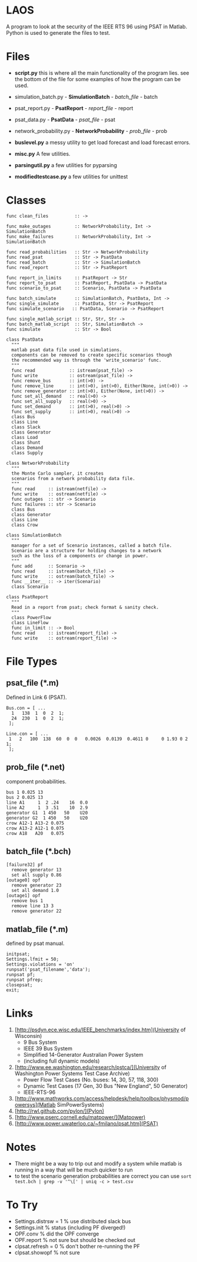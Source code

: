 LAOS
====

A program to look at the security of the IEEE RTS 96 using PSAT in Matlab. Python is used to generate the files to test. 

Files
=====

 * **script.py** this is where all the main functionality of the program lies. see the bottom of the file for some examples of how the program can be used.

 * simulation_batch.py - **SimulationBatch** - *batch_file* - batch

 * psat_report.py - **PsatReport** - *report_file* - report

 * psat_data.py - **PsatData** - *psat_file* - psat

 * network_probability.py - **NetworkProbability** - *prob_file* - prob

 * **buslevel.py** a messy utility to get load forecast and load forecast errors. 

 * **misc.py** A few utilities.

 * **parsingutil.py** a few utilities for pyparsing

 * **modifiedtestcase.py** a few utilities for unittest

Classes
=======

    func clean_files          :: ->

    func make_outages         :: NetworkProbability, Int -> SimulationBatch
    func make_failures        :: NetworkProbability, Int -> SimulationBatch

    func read_probabilities   :: Str -> NetworkProbability
    func read_psat            :: Str -> PsatData
    func read_batch           :: Str -> SimulationBatch
    func read_report          :: Str -> PsatReport

    func report_in_limits     :: PsatReport -> Str
    func report_to_psat       :: PsatReport, PsatData -> PsatData
    func scenario_to_psat     :: Scenario, PsatData -> PsatData

    func batch_simulate       :: SimulationBatch, PsatData, Int -> 
    func single_simulate      :: PsatData, Str -> PsatReport
    func simulate_scenario   :: PsatData, Scenario -> PsatReport

    func single_matlab_script :: Str, Str, Str -> 
    func batch_matlab_script  :: Str, SimulationBatch -> 
    func simulate             :: Str -> Bool

    class PsatData
      """
      matlab psat data file used in simulations.
      components can be removed to create specific scenarios though
      the recommended way is through the 'write_scenario' func.
      """
      func read             :: istream(psat_file) -> 
      func write            :: ostream(psat_file) ->
      func remove_bus       :: int(>0) ->
      func remove_line      :: int(>0), int(>0), Either(None, int(>0)) -> 
      func remove_generator :: int(>0), Either(None, int(>0)) -> 
      func set_all_demand   :: real(>0) -> 
      func set_all_supply   :: real(>0) -> 
      func set_demand       :: int(>0), real(>0) -> 
      func set_supply       :: int(>0), real(>0) -> 
      class Bus
      class Line
      class Slack
      class Generator
      class Load
      class Shunt 
      class Demand 
      class Supply
    
    class NetworkProbability
      """
      the Monte Carlo sampler, it creates
      scenarios from a network probability data file. 
      """
      func read     :: istream(netfile) -> 
      func write    :: ostream(netfile) ->
      func outages  :: str -> Scenario
      func failures :: str -> Scenario
      class Bus
      class Generator
      class Line
      class Crow
      
    class SimulationBatch
      """
      manager for a set of Scenario instances, called a batch file.
      Scenario are a structure for holding changes to a network
      such as the loss of a components or change in power.
      """
      func add      :: Scenario ->
      func read     :: istream(batch_file) -> 
      func write    :: ostream(batch_file) ->
      func __iter__ :: -> iter(Scenario)
      class Scenario

    class PsatReport
      """
      Read in a report from psat; check format & sanity check.
      """
      class PowerFlow
      class LineFlow
      func in_limit :: -> Bool
      func read     :: istream(report_file) -> 
      func write    :: ostream(report_file) ->
      
      
File Types
==========

psat_file (*.m)
----

Defined in Link 6 (PSAT). 

    Bus.con = [ ... 
      1   138  1  0  2  1;
      24  230  1  0  2  1;
     ];
     
    Line.con = [ ... 
     1   2   100  138  60  0  0   0.0026  0.0139  0.4611 0     0 1.93 0 2    1;
     ];

prob_file (*.net)
----

component probabilities. 

    bus 1 0.025 13 
    bus 2 0.025 13 
    line A1     1  2 .24    16  0.0
    line A2     1  3 .51    10  2.9
    generator G1  1 450   50    U20               
    generator G2  1 450   50    U20           
    crow A12-1 A13-2 0.075
    crow A13-2 A12-1 0.075
    crow A18   A20   0.075

batch_file (*.bch)
----

    [failure32] pf
      remove generator 13
      set all supply 0.86
    [outage0] opf
      remove generator 23
      set all demand 1.0
    [outage1] opf
      remove bus 1
      remove line 13 3
      remove generator 22

matlab_file (*.m)
----

defined by psat manual.

    initpsat;
    Settings.lfmit = 50;
    Settings.violations = 'on'
    runpsat('psat_filename','data');
    runpsat pf;
    runpsat pfrep;
    closepsat;
    exit;

Links
=====

 1. [http://psdyn.ece.wisc.edu/IEEE_benchmarks/index.htm](University of Wisconsin) 
     * 9 Bus System
     * IEEE 39 Bus System
     * Simplified 14-Generator Australian Power System
     * (including full dynamic models)
 2. [http://www.ee.washington.edu/research/pstca/](University of Washington Power Systems Test Case Archive)
     * Power Flow Test Cases (No. buses: 14, 30, 57, 118, 300)
     * Dynamic Test Cases (17 Gen, 30 Bus "New England", 50 Generator)
     * IEEE-RTS-96
 3. [http://www.mathworks.com/access/helpdesk/help/toolbox/physmod/powersys](Matlab SimPowerSystems)
 4. [http://rwl.github.com/pylon/](Pylon)
 5. [http://www.pserc.cornell.edu/matpower/](Matpower)
 6. [http://www.power.uwaterloo.ca/~fmilano/psat.htm](PSAT)

Notes
=====

 * There might be a way to trip out and modify a system while matlab is running in a way that will be much quicker to run
 * to test the scenario generation probabilities are correct you can use `sort test.bch | grep -v '^\[' | uniq -c > test.csv`

To Try
======

 - Settings.distrsw = 1 % use distributed slack bus
 - Settings.init % status (including PF diverged!)
 - OPF.conv % did the OPF converge
 - OPF.report % not sure but should be checked out
 - clpsat.refresh = 0 % don't bother re-running the PF
 - clpsat.showopf % not sure

